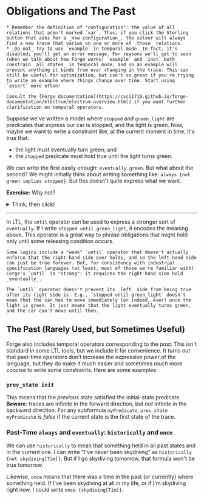 # Obligations and The Past

~~~admonish hint title="Temporal Forge Reminders"
* Remember the definition of "configuration": the value of all relations that aren't marked `var`. Thus, if you click the Sterling button that asks for a _new configuration_, the solver will always find a new trace that varies on one or more of _those_ relations. 
* _Do not_ try to use `example` in temporal mode. In fact, it's disabled; you'll get an error message. For reasons we'll get to soon (when we talk about how Forge works) `example` and `inst` both constrain _all states_ in temporal mode, and so an example will prevent anything it binds from ever changing in the trace. This can still be useful for optimization, but isn't so great if you're trying to write an example where things change over time. Start using `assert` more often!
~~~

<!-- 

The in-class exercise is [here](https://docs.google.com/forms/d/e/1FAIpQLSemtfAG44sxqkRSS4imTcGC1LVwcHgJWOrgrHp3wXyLbuMAZw/viewform?usp=sf_link). The livecode is the same model we've been working on: the [locking algorithm](./mutex_temporal.frg), and the (new) [traffic lights example](./traffic.frg). -->

~~~admonish note title="Temporal Forge Documentation"
Consult the [Forge documentation](https://csci1710.github.io/forge-documentation/electrum/electrum-overview.html) if you want further clarification on temporal operators.
~~~

Suppose we've written a model where `stopped` and `green_light` are predicates that express our car is stopped, and the light is green. Now, maybe we want to write a constraint like, at the current moment in time, it's true that:
* the light must eventually turn green; and 
* the `stopped` predicate must hold true until the light turns green. 

We can write the first easily enough: `eventually green`. But what about the second? We might initially think about writing something like: `always {not green implies stopped}`. But this doesn't quite express what we want. 

**Exercise:** Why not?

<details>
<summary>Think, then click!</summary>

The formula `always {not green implies stopped}` says that at any single moment in time, if the light isn't green, our car is stopped. This isn't the same as "the `stopped` predicate holds until the light turns green". For one thing, the latter applies _until_ `green` happens, and after that there is no obligation remaining on `stopped` for the rest of the trace. 

</details>

---

In LTL, the `until` operator can be used to express a stronger sort of `eventually`. If I write `stopped until green_light`, it encodes the meaning above. This operator is a great way to phrase obligations that might hold only until some releasing condition occurs.

~~~admonish tip title="Strong vs. Weak Until"
Some logics include a "weak" `until` operator that doesn't actually enforce that the right-hand side ever holds, and so the left-hand side can just be true forever. But, for consistency with industrial specification languages (at least, most of those we're familiar with) Forge's `until` is "strong": it requires the right-hand side hold _eventually_.
~~~

~~~admonish warning title="The car doesn't have to move!"
The `until` operator doesn't prevent its _left_ side from being true after its right side is. E.g., `stopped until green_light` doesn't mean that the car has to move immediately (or indeed, ever) once the light is green. It just means that the light eventually turns green, and the car can't move until then.
~~~

## The Past (Rarely Used, but Sometimes Useful)

Forge also includes temporal operators corresponding to the _past_. This isn't standard in some LTL tools, but we include it for convenience. It turns out that past-time operators don't increase the expressive power of the language, but they do make it much easier and sometimes _much_ more concise to write some constraints. Here are some examples:

### `prev_state init` 

This means that the _previous_ state satisfied the initial-state predicate. **Beware**: traces are infinite in the forward direction, but _not_ infinite in the backward direction. For any subformula `myPredicate`, `prev_state myPredicate` is _false_ if the current state is the first state of the trace.

### Past-Time `always` and `eventually`: `historically` and `once`

We can use `historically` to mean that something held in all past states and in the current one. I can write "I've never been skydiving" as `historically {not skydiving[Tim]}`. But if I go skydiving tomorrow, that formula won't be true tomorrow.

Likewise, `once` means that there was a time in the past (or currently) where something held. If I've been skydiving at all in my life, or if I'm skydiving right now, I could write `once {skydiving[Tim]}`. 